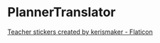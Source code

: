 # PlannerTranslator

<a href="https://www.flaticon.com/free-stickers/teacher" title="teacher stickers">Teacher stickers created by kerismaker - Flaticon</a>
